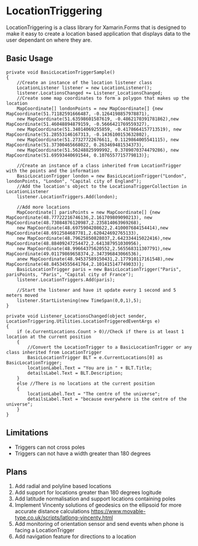 # LocationTriggering
LocationTriggering is a class library for Xamarin.Forms that is designed to make it easy to create a location based application that displays data to the user dependant on where they are.



## Basic Usage
```
private void BasicLocationTriggerSample()
{
    //Create an instance of the location listener class
    LocationListener listener = new LocationListener();
    listener.LocationsChanged += Listener_LocationsChanged;
    //Create some map coordinates to form a polygon that makes up the location
    MapCoordinate[] londonPoints = new MapCoordinate[] {new MapCoordinate(51.71182591666487, -0.1264198857978871),
    new MapCoordinate(51.63598601587619, -0.4862170391781862),new MapCoordinate(51.46048894879159, -0.5666421769559327),
    new MapCoordinate(51.34014069255859, -0.4178664157713519), new MapCoordinate(51.28553146167313, -0.1436100153632802),
    new MapCoordinate(51.27327722676611, 0.1129864005541115), new MapCoordinate(51.37300465668022, 0.263469481534373),
    new MapCoordinate(51.56248825999992, 0.3789070374479286), new MapCoordinate(51.69593440691544, 0.1076557715779813)};

    //Create an instance of a class inherited from LocationTrigger with the points and the information
    BasicLocationTrigger london = new BasicLocationTrigger("London", londonPoints, "London", "Capital city of England");
    //Add the location's object to the LocationaTriggerCollection in LocationListener
    listener.LocationTriggers.Add(london);

    //Add more locations
    MapCoordinate[] parisPoints = new MapCoordinate[] {new MapCoordinate(48.77722216746136,2.161709809090213), new MapCoordinate(48.73084876120987,2.235814063969268),
    new MapCoordinate(48.6975904208622,2.410007684154414),new MapCoordinate(48.6912584687781,2.620424692765133),
    new MapCoordinate(48.79625850828037,2.642334415022416),new MapCoordinate(48.88409247254472,2.641387951030956),
    new MapCoordinate(48.99664375620552,2.565568311307791),new MapCoordinate(49.01179869658374,2.347396843066536),
    anew MapCoordinate(48.94537589150431,2.177910117161548),new MapCoordinate(48.84534555641764,2.101415147749033)};
    BasicLocationTrigger paris = new BasicLocationTrigger("Paris", parisPoints, "Paris", "Capital city of France");
    listener.LocationTriggers.Add(paris);
    
    //Start the listener and have it update every 1 second and 5 meters moved
    listener.StartListening(new TimeSpan(0,0,1),5);
}

private void Listener_LocationsChanged(object sender, LocationTriggering.Utilities.LocationTriggeredEventArgs e)
{
    if (e.CurrentLocations.Count > 0)//Check if there is at least 1 location at the current position 
    {
        //Convert the LocationTrigger to a BasicLocationTrigger or any class inherited from LocationTrigger
        BasicLocationTrigger BLT = e.CurrentLocations[0] as BasicLocationTrigger;
        locationLabel.Text = "You are in " + BLT.Title;
        detailsLabel.Text = BLT.Description;
    }
    else //There is no locations at the current position
    {
        locationLabel.Text = "The centre of the universe";
        detailsLabel.Text = "because everywhere is the centre of the universe";
    }
}
```
## Limitations
- Triggers can not cross poles
- Triggers can not have a width greater than 180 degrees

## Plans
1. Add radial and polyline based locations
2. Add support for locations greater than 180 degrees logitude
3. Add latitude normalisation and support locations containing poles
4. Implement Vincenty solutions of geodesics on the ellipsoid for more accurate distance calculations https://www.movable-type.co.uk/scripts/latlong-vincenty.html
5. Add monitoring of orientation sensor and send events when phone is facing a LocationTrigger
6. Add navigation feature for directions to a location

